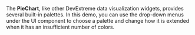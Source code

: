 The **PieChart**, like other DevExtreme data visualization widgets, provides several built-in palettes. In this demo, you can use the drop-down menus under the UI component to choose a palette and change how it is extended when it has an insufficient number of colors.